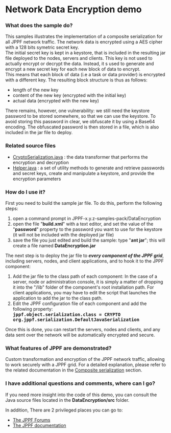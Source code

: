 # Network Data Encryption demo

<h3>What does the sample do?</h3>
This samples illustrates the implementation of a composite serialization for all JPPF network traffic.
The network data is encrypted using a AES cipher with a 128 bits symetric secret key.<br/>
The initial secret key is kept in a keystore, that is included in the resulting jar file deployed to the nodes, servers and clients.
This key is not used to actually encrypt or decrypt the data. Instead, it s used to generate and encrypt a new secret key for each new block of data to encrypt.<br/>
This means that each block of data (i.e a task or data provider) is encrypted with a different key. The resulting block structure is thus as follows:
<ul class="samplesList">
  <li>length of the new key</li>
  <li>content of the new key (encrypted with the initial key)</li>
  <li>actual data (encrypted with the new key)</li>
</ul>

There remains, however, one vulnerability: we still need the keystore password to be stored somewhere, so that we can use the keystore.
To avoid storing this password in clear, we obfuscate it by using a Base64 encoding.
The obfuscated password is then stored in a file, which is also included in the jar file to deploy.

<h3>Related source files</h3>
<ul class="samplesList">
  <li><a href="src/org/jppf/example/dataencryption/CryptoSerialization.java">CryptoSerialization.java</a> : the data transformer that performs the encryption and decryption</li>
  <li><a href="src/org/jppf/example/dataencryption/helper/Helper.java">Helper.java</a> : a set of utility methods to generate and retrieve passwords and secret keys, create and manipulate a keystore, and provide the encryption parameters</li>
</ul>

<h3>How do I use it?</h3>
First you need to build the sample jar file. To do this, perform the following steps:
<ol class="samplesList">
  <li>open a command prompt in JPPF-x.y.z-samples-pack/DataEncryption</li>
  <li>open the file &quot;<b>build.xml</b>&quot; with a text editor, and set the value of the &quot;<b>password</b>&quot; property to the password you want to use for the keystore (it will not be included with the deployed jar file)</li>
  <li>save the file you just edited and build the sample: type &quot;<b>ant jar</b>&quot;; this will create a file named <b>DataEncryption.jar</b></li>
</ol>
The next step is to deploy the jar file to <b><i>every component of the JPPF grid</i></b>, including servers, nodes, and client applications, and to hook it to the JPPF component:
<ol class="samplesList">
  <li>Add the jar file to the class path of each component: In the case of a server, node or administration console, it is simply a matter of dropping it into the "/lib" folder of the component's root installation path.
    For client applications, you may have to edit the script that launches the application to add the jar to the class path.</li>
  <li>Edit the JPPF configuration file of each component and add the following property:<br>
    <b><code style="font-size: 1em">jppf.object.serialization.class = CRYPTO org.jppf.serialization.DefaultJavaSerialization</code></b></li>
</ol>
Once this is done, you can restart the servers, nodes and clients, and any data sent over the network will be automatically encrypted and secure.

<h3>What features of JPPF are demonstrated?</h3>
Custom transformation and encryption of the JPPF network traffic, allowing to work securely with a JPPF grid.
For a detailed explanation, please refer to the related documentation in the
<a href="https://www.jppf.org/doc/6.2/index.php?title=Composite_serialization">Composite serialization</a> section.

<h3>I have additional questions and comments, where can I go?</h3>
<p>If you need more insight into the code of this demo, you can consult the Java source files located in the <b>DataEncryption/src</b> folder.
<p>In addition, There are 2 privileged places you can go to:
<ul class="samplesList">
  <li><a href="https://www.jppf.org/forums">The JPPF Forums</a></li>
  <li><a href="https://www.jppf.org/doc/6.2">The JPPF documentation</a></li>
</ul>

